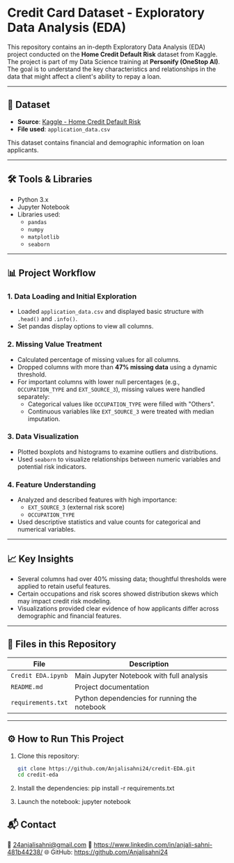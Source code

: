 # Credit Card Dataset - Exploratory Data Analysis (EDA)

This repository contains an in-depth Exploratory Data Analysis (EDA) project conducted on the **Home Credit Default Risk** dataset from Kaggle. The project is part of my Data Science training at **Personify (OneStop AI)**. The goal is to understand the key characteristics and relationships in the data that might affect a client's ability to repay a loan.

---

## 📂 Dataset

- **Source**: [Kaggle - Home Credit Default Risk](https://www.kaggle.com/c/home-credit-default-risk/data)
- **File used**: `application_data.csv`

This dataset contains financial and demographic information on loan applicants.

---

## 🛠️ Tools & Libraries

- Python 3.x
- Jupyter Notebook
- Libraries used:
  - `pandas`
  - `numpy`
  - `matplotlib`
  - `seaborn`

---

## 📊 Project Workflow

### 1. **Data Loading and Initial Exploration**
- Loaded `application_data.csv` and displayed basic structure with `.head()` and `.info()`.
- Set pandas display options to view all columns.

### 2. **Missing Value Treatment**
- Calculated percentage of missing values for all columns.
- Dropped columns with more than **47% missing data** using a dynamic threshold.
- For important columns with lower null percentages (e.g., `OCCUPATION_TYPE` and `EXT_SOURCE_3`), missing values were handled separately:
  - Categorical values like `OCCUPATION_TYPE` were filled with "Others".
  - Continuous variables like `EXT_SOURCE_3` were treated with median imputation.

### 3. **Data Visualization**
- Plotted boxplots and histograms to examine outliers and distributions.
- Used `seaborn` to visualize relationships between numeric variables and potential risk indicators.

### 4. **Feature Understanding**
- Analyzed and described features with high importance:
  - `EXT_SOURCE_3` (external risk score)
  - `OCCUPATION_TYPE`
- Used descriptive statistics and value counts for categorical and numerical variables.

---

## 📈 Key Insights

- Several columns had over 40% missing data; thoughtful thresholds were applied to retain useful features.
- Certain occupations and risk scores showed distribution skews which may impact credit risk modeling.
- Visualizations provided clear evidence of how applicants differ across demographic and financial features.

---

## 📁 Files in this Repository

| File                   | Description                                    |
|------------------------|------------------------------------------------|
| `Credit EDA.ipynb`     | Main Jupyter Notebook with full analysis       |
| `README.md`            | Project documentation                          |
| `requirements.txt`     | Python dependencies for running the notebook   |

---

## ⚙️ How to Run This Project

1. Clone this repository:
   ```bash
   git clone https://github.com/Anjalisahni24/credit-EDA.git
   cd credit-eda
2. Install the dependencies: pip install -r requirements.txt

3. Launch the notebook: jupyter notebook

## 📬 Contact
📧 24anjalisahni@gmail.com
🔗 https://www.linkedin.com/in/anjali-sahni-481b44238/
🌐 GitHub: https://github.com/Anjalisahni24
